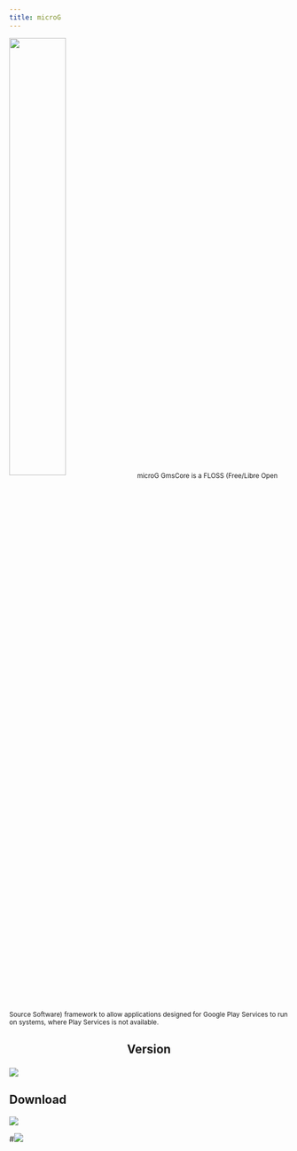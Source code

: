 ```yaml
---
title: microG
---
```


<img src="https://is.gd/PZinky" style="width: 45%">

<sub>
microG GmsCore is a FLOSS (Free/Libre Open Source Software) framework to allow applications designed for Google Play Services to run on systems, where Play Services is not available.
</sub>

## <p align="center"> Version </p>

![](https://is.gd/NhJM6k)

## Download
[![](https://is.gd/nl2yMm)](https://is.gd/KAR5Gu)

#[![](https://is.gd/LGEerw)](https://is.gd/iIBAm2)
